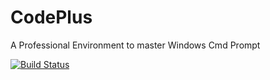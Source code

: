 CodePlus
========
A Professional Environment to master Windows Cmd Prompt

[![Build Status](https://travis-ci.org/rbashish/CodePlus.svg?branch=master)](https://travis-ci.org/rbashish/CodePlus)

